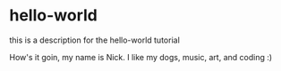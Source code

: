 # hello-world
this is a description for the hello-world tutorial 

How's it goin, my name is Nick. I like my dogs, music, art, and coding :)
